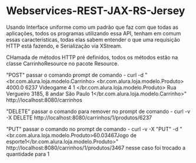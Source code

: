 # Webservices-REST-JAX-RS-Jersey


 Usando Interface uniforme como um padrão que faz com que todas as aplicações, todos os programas utilizando essa API, tenham em comum essas características, todas elas sabem entender o que uma requisição HTTP está fazendo, e Serialização via XStream.




CHamada de métodos HTTP pré definidos, todos os métodos estão na classe CarrinhoResource no pacote Resource.

"POST"  passar o comando prompt de comando  - curl -d "<br.com.alura.loja.modelo.Carrinho>  <produtos>    <br.com.alura.loja.modelo.Produto>      <preco>4000.0</preco>      <id>6237</id>      <nome>Videogame 4</nome>      <quantidade>1</quantidade>    </br.com.alura.loja.modelo.Produto>  </produtos>  <rua>Rua Vergueiro 3185, 8 andar</rua>  <cidade>São Paulo</cidade>  <id>1</id></br.com.alura.loja.modelo.Carrinho>" http://localhost:8080/carrinhos

"DELETE" passar o comando para remover no prompt de comando -  curl -v -X DELETE http://localhost:8080/carrinhos/1/produtos/6237

"PUT" passar o comando no prompt de comando -  curl -v -X "PUT" -d "<br.com.alura.loja.modelo.Produto><preco>60.0</preco><id>3467</id><nome>Jogo de esporte</nome><quantidade>1</quantidade></br.com.alura.loja.modelo.Produto>" http://localhost:8080/carrinhos/1/produtos/3467 nesse caso foi trocado a quantidade para 1
